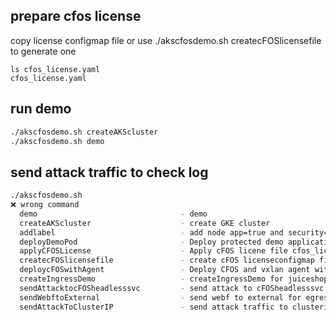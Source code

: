 ## prepare cfos license 

copy license configmap file or use ./akscfosdemo.sh createcFOSlicensefile to generate one
```
ls cfos_license.yaml 
cfos_license.yaml
```


## run demo 


```bash
./akscfosdemo.sh createAKScluster
./akscfosdemo.sh demo
```

## send attack traffic to check log

```bash
./akscfosdemo.sh 
❌ wrong command
  demo                                - demo
  createAKScluster                    - create GKE cluster
  addlabel                            - add node app=true and security=true to each node
  deployDemoPod                       - Deploy protected demo application pod and check connectivity
  applyCFOSLicense                    - Apply cFOS licene file cfos_license.yaml
  createcFOSlicensefile               - create cFOS licenseconfigmap file from .lic file
  deploycFOSwithAgent                 - Deploy CFOS and vxlan agent with helm chart
  createIngressDemo                   - createIngressDemo for juiceshop
  sendAttacktocFOSheadlesssvc         - send attack to cFOSheadlesssvc for ingress security test
  sendWebftoExternal                  - send webf to external for egress security test
  sendAttackToClusterIP               - send attack traffic to clusterip svc for egress security test
```



